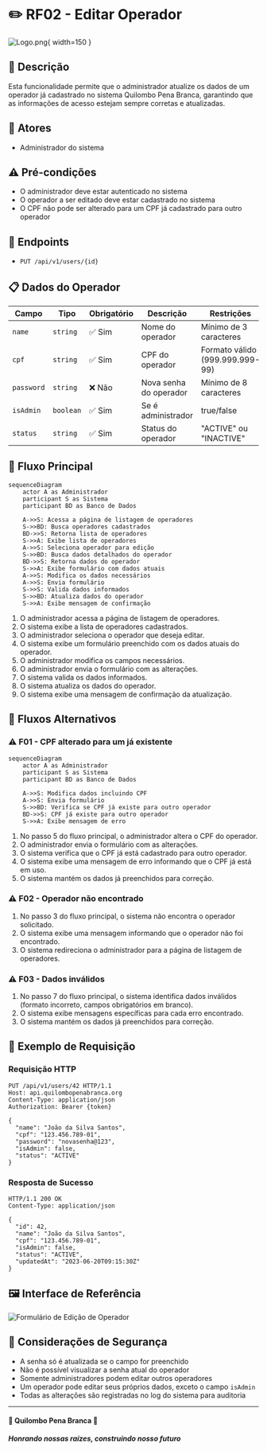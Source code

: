 # ✏️ RF02 - Editar Operador

![Logo.png](Logo.png){ width=150 }

## 📝 Descrição

Esta funcionalidade permite que o administrador atualize os dados de um operador já cadastrado no sistema Quilombo Pena Branca, garantindo que as informações de acesso estejam sempre corretas e atualizadas.

## 👑 Atores

- Administrador do sistema

## ⚠️ Pré-condições

- O administrador deve estar autenticado no sistema
- O operador a ser editado deve estar cadastrado no sistema
- O CPF não pode ser alterado para um CPF já cadastrado para outro operador

## 🔌 Endpoints

- `PUT /api/v1/users/{id}`

## 📋 Dados do Operador

| Campo      | Tipo      | Obrigatório | Descrição              | Restrições                      |
|------------|-----------|-------------|------------------------|---------------------------------|
| `name`     | `string`  | ✅ Sim       | Nome do operador       | Mínimo de 3 caracteres          |
| `cpf`      | `string`  | ✅ Sim       | CPF do operador        | Formato válido (999.999.999-99) |
| `password` | `string`  | ❌ Não       | Nova senha do operador | Mínimo de 8 caracteres          |
| `isAdmin`  | `boolean` | ✅ Sim       | Se é administrador     | true/false                      |
| `status`   | `string`  | ✅ Sim       | Status do operador     | "ACTIVE" ou "INACTIVE"          |

## 🔄 Fluxo Principal

```mermaid
sequenceDiagram
    actor A as Administrador
    participant S as Sistema
    participant BD as Banco de Dados
    
    A->>S: Acessa a página de listagem de operadores
    S->>BD: Busca operadores cadastrados
    BD->>S: Retorna lista de operadores
    S->>A: Exibe lista de operadores
    A->>S: Seleciona operador para edição
    S->>BD: Busca dados detalhados do operador
    BD->>S: Retorna dados do operador
    S->>A: Exibe formulário com dados atuais
    A->>S: Modifica os dados necessários
    A->>S: Envia formulário
    S->>S: Valida dados informados
    S->>BD: Atualiza dados do operador
    S->>A: Exibe mensagem de confirmação
```

1. O administrador acessa a página de listagem de operadores.
2. O sistema exibe a lista de operadores cadastrados.
3. O administrador seleciona o operador que deseja editar.
4. O sistema exibe um formulário preenchido com os dados atuais do operador.
5. O administrador modifica os campos necessários.
6. O administrador envia o formulário com as alterações.
7. O sistema valida os dados informados.
8. O sistema atualiza os dados do operador.
9. O sistema exibe uma mensagem de confirmação da atualização.

## 🔀 Fluxos Alternativos

### ⚠️ F01 - CPF alterado para um já existente

```mermaid
sequenceDiagram
    actor A as Administrador
    participant S as Sistema
    participant BD as Banco de Dados
    
    A->>S: Modifica dados incluindo CPF
    A->>S: Envia formulário
    S->>BD: Verifica se CPF já existe para outro operador
    BD->>S: CPF já existe para outro operador
    S->>A: Exibe mensagem de erro
```

1. No passo 5 do fluxo principal, o administrador altera o CPF do operador.
2. O administrador envia o formulário com as alterações.
3. O sistema verifica que o CPF já está cadastrado para outro operador.
4. O sistema exibe uma mensagem de erro informando que o CPF já está em uso.
5. O sistema mantém os dados já preenchidos para correção.

### ⚠️ F02 - Operador não encontrado

1. No passo 3 do fluxo principal, o sistema não encontra o operador solicitado.
2. O sistema exibe uma mensagem informando que o operador não foi encontrado.
3. O sistema redireciona o administrador para a página de listagem de operadores.

### ⚠️ F03 - Dados inválidos

1. No passo 7 do fluxo principal, o sistema identifica dados inválidos (formato incorreto, campos obrigatórios em branco).
2. O sistema exibe mensagens específicas para cada erro encontrado.
3. O sistema mantém os dados já preenchidos para correção.

## 🧪 Exemplo de Requisição

### Requisição HTTP
```http
PUT /api/v1/users/42 HTTP/1.1
Host: api.quilombopenabranca.org
Content-Type: application/json
Authorization: Bearer {token}

{
  "name": "João da Silva Santos",
  "cpf": "123.456.789-01",
  "password": "novasenha@123",
  "isAdmin": false,
  "status": "ACTIVE"
}
```

### Resposta de Sucesso
```http
HTTP/1.1 200 OK
Content-Type: application/json

{
  "id": 42,
  "name": "João da Silva Santos",
  "cpf": "123.456.789-01",
  "isAdmin": false,
  "status": "ACTIVE",
  "updatedAt": "2023-06-20T09:15:30Z"
}
```

## 🖼️ Interface de Referência

![Formulário de Edição de Operador](https://via.placeholder.com/800x500.png?text=Formulário+de+Edição+de+Operador)

## 🔐 Considerações de Segurança

- A senha só é atualizada se o campo for preenchido
- Não é possível visualizar a senha atual do operador
- Somente administradores podem editar outros operadores
- Um operador pode editar seus próprios dados, exceto o campo `isAdmin`
- Todas as alterações são registradas no log do sistema para auditoria

---

  #### 🌙 Quilombo Pena Branca 🌙
  ***Honrando nossas raízes, construindo nosso futuro***